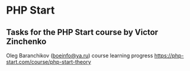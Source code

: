 # PHP Start
## Tasks for the PHP Start course by Victor Zinchenko

Oleg Baranchikov (boeinfo@ya.ru) course learning progress
https://php-start.com/course/php-start-theory

